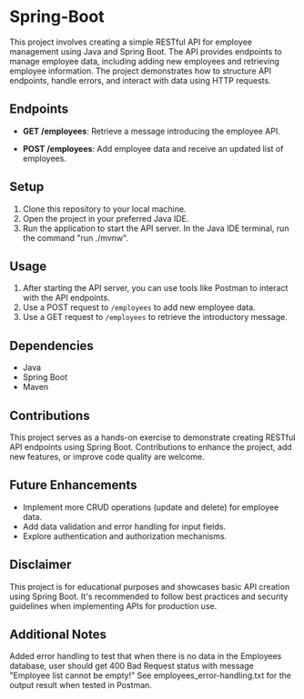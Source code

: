 # Spring-Boot

This project involves creating a simple RESTful API for employee management using Java and Spring Boot. The API provides endpoints to manage employee data, including adding new employees and retrieving employee information. The project demonstrates how to structure API endpoints, handle errors, and interact with data using HTTP requests.

## Endpoints

- **GET /employees**: Retrieve a message introducing the employee API.

- **POST /employees**: Add employee data and receive an updated list of employees.

## Setup

1. Clone this repository to your local machine.
2. Open the project in your preferred Java IDE.
3. Run the application to start the API server. In the Java IDE terminal, run the command "run ./mvnw".

## Usage

1. After starting the API server, you can use tools like Postman to interact with the API endpoints.
2. Use a POST request to `/employees` to add new employee data.
3. Use a GET request to `/employees` to retrieve the introductory message.

## Dependencies

- Java
- Spring Boot
- Maven

## Contributions

This project serves as a hands-on exercise to demonstrate creating RESTful API endpoints using Spring Boot. Contributions to enhance the project, add new features, or improve code quality are welcome.

## Future Enhancements

- Implement more CRUD operations (update and delete) for employee data.
- Add data validation and error handling for input fields.
- Explore authentication and authorization mechanisms.

## Disclaimer

This project is for educational purposes and showcases basic API creation using Spring Boot. It's recommended to follow best practices and security guidelines when implementing APIs for production use.

## Additional Notes

Added error handling to test that when there is no data in the Employees database, user should get 400 Bad Request status with message "Employee list cannot be empty!"
See employees_error-handling.txt for the output result when tested in Postman.
